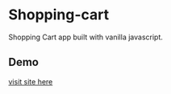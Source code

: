 # Shopping-cart
Shopping Cart app built with vanilla javascript.

## Demo

[visit site here](https://nedrakrifa.github.io/Shopping-cart/)
